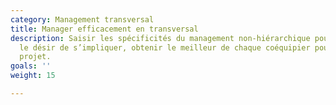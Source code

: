 ```yaml
---
category: Management transversal
title: Manager efficacement en transversal
description: Saisir les spécificités du management non-hiérarchique pour susciter
  le désir de s’impliquer, obtenir le meilleur de chaque coéquipier pour réussir le
  projet.
goals: ''
weight: 15

---
```

